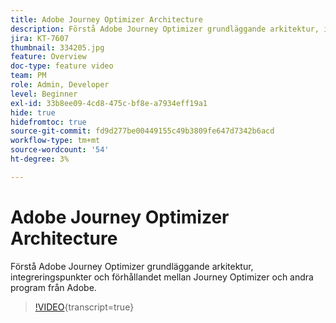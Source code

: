 ```yaml
---
title: Adobe Journey Optimizer Architecture
description: Förstå Adobe Journey Optimizer grundläggande arkitektur, integreringspunkter och förhållandet mellan Journey Optimizer och andra program från Adobe.
jira: KT-7607
thumbnail: 334205.jpg
feature: Overview
doc-type: feature video
team: PM
role: Admin, Developer
level: Beginner
exl-id: 33b8ee09-4cd8-475c-bf8e-a7934eff19a1
hide: true
hidefromtoc: true
source-git-commit: fd9d277be00449155c49b3809fe647d7342b6acd
workflow-type: tm+mt
source-wordcount: '54'
ht-degree: 3%

---
```


# Adobe Journey Optimizer Architecture

Förstå Adobe Journey Optimizer grundläggande arkitektur, integreringspunkter och förhållandet mellan Journey Optimizer och andra program från Adobe.

>[!VIDEO](https://video.tv.adobe.com/v/334205?quality=12&learn=on){transcript=true}
